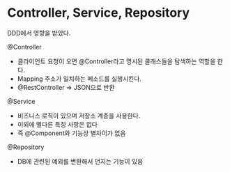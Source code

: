 # Controller, Service, Repository



DDD에서 영향을 받았다.

@Controller

- 클라이언트 요청이 오면 @Controller라고 명시된 클래스들을 탐색하는 역할을 한다.
- Mapping 주소가 일치하는 메소드를 실행시킨다.
- @RestController => JSON으로 반환



@Service

- 비즈니스 로직이 있으며 저장소 계층을 사용한다.
- 이외에 별다른 특징 사항은 없다
- 즉 @Component와 기능상 별차이가 없음



@Repository

- DB에 관련된 예외를 변환해서 던지는 기능이 있음

